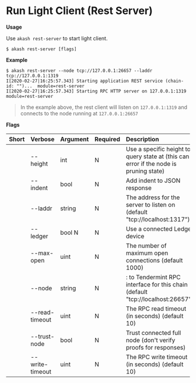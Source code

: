 # Run Light Client (Rest Server)

**Usage**

Use `akash rest-server` to start light client.

```
$ akash rest-server [flags]
```

**Example**

```
$ akash rest-server --node tcp://127.0.0.1:26657 --laddr tcp://127.0.0.1:1319
I[2020-02-27|16:25:57.343] Starting application REST service (chain-id: "")...  module=rest-server 
I[2020-02-27|16:25:57.343] Starting RPC HTTP server on 127.0.0.1:1319   module=rest-server
```

> In the example above, the rest client will listen on `127.0.0.1:1319` and connects to the node running at `127.0.0.1:26657`

**Flags**

| Short | Verbose | Argument | Required | Description |
| :--- | :--- | :--- | :--- | :--- |
| | --height | int  | N | Use a specific height to query state at (this can error if the node is pruning state) |
| | --indent | bool | N |  Add indent to JSON response |
| | --laddr | string | N | The address for the server to listen on (default "tcp://localhost:1317") |
| | --ledger | bool N | N |Use a connected Ledger device |
| | --max-open | uint | N | The number of maximum open connections (default 1000) |
| | --node | string | N | <host>:<port> to Tendermint RPC interface for this chain (default "tcp://localhost:26657") |
| | --read-timeout | uint | N |  The RPC read timeout (in seconds) (default 10) |
| | --trust-node | bool | N | Trust connected full node (don't verify proofs for responses) |
| | --write-timeout| uint | N | The RPC write timeout (in seconds) (default 10) |
